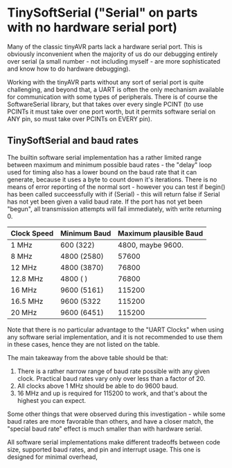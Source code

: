 # TinySoftSerial ("Serial" on parts with no hardware serial port)
Many of the classic tinyAVR parts lack a hardware serial port. This is obviously inconvenient when the majority of us do our debugging entirely over serial (a small number - not including myself - are more sophisticated and know how to do hardware debugging).

Working with the tinyAVR parts without any sort of serial port is quite challenging, and beyond that, a UART is often the only mechanism available for communication with some types of peripherals. There is of course the SoftwareSerial library, but that takes over every single PCINT (to use PCINTs it must take over one port worth, but it permits software serial on ANY pin, so must take over PCINTs on EVERY pin).

##

## TinySoftSerial and baud rates

The builtin software serial implementation has a rather limited range between maximum and minimum possible baud rates - the "delay" loop used for timing also has a lower bound on the baud rate that it can generate, because it uses a byte to count down it's iterations. There is no means of error reporting of the normal sort - however you can test if begin() has been called succeessfully with if (Serial)  - this will return false if Serial has not yet been given a valid baud rate. If the port has not yet been "begun", all transmission attempts will fail immediately, with write returning 0.

Clock Speed  | Minimum Baud | Maximum plausible Baud
-------------|--------------|---------------------------
1 MHz        | 600 (322)    | 4800, maybe 9600.
8 MHz        | 4800 (2580)  | 57600
12 MHz       | 4800 (3870)  | 76800
12.8 MHz     | 4800 (    )  | 76800
16 MHz       | 9600 (5161)  | 115200
16.5 MHz     | 9600 (5322   | 115200
20 MHz       | 9600 (6451)  | 115200


Note that there is no particular advantage to the "UART Clocks" when using any software serial implementation, and it is not recommended to use them in these cases, hence they are not listed on the table.

The main takeaway from the above table should be that:
1. There is a rather narrow range of baud rate possible with any given clock. Practical baud rates vary only over less than a factor of 20.
2. All clocks above 1 MHz should be able to do 9600 baud.
3. 16 MHz and up is required for 115200 to work, and that's about the highest you can expect.

Some other things that were observed during this investigation - while some baud rates are more favorable than others, and have a closer match, the "special baud rate" effect is much smaller than with hardware serial.

All software serial implementations make different tradeoffs between code size, supported baud rates, and pin and interrupt usage. This one is designed for minimal overhead,
